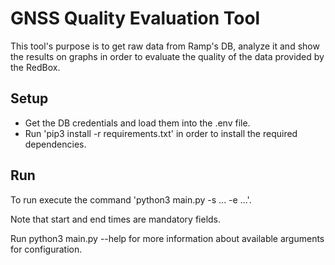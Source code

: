 # GNSS Quality Evaluation Tool
This tool's purpose is to get raw data from Ramp's DB, analyze it
and show the results on graphs in order to evaluate the quality of the data
provided by the RedBox.

## Setup
- Get the DB credentials and load them into the .env file.
- Run 'pip3 install -r requirements.txt' in order to install
the required dependencies.

## Run
To run execute the command 'python3 main.py -s ... -e ...'.

Note that start and end times are mandatory fields.

Run python3 main.py --help for more information about available arguments for configuration.
